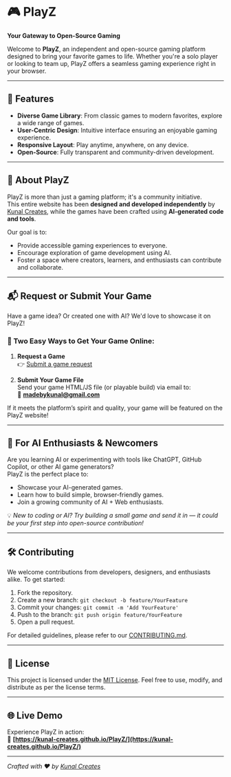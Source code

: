# 🎮 PlayZ

**Your Gateway to Open-Source Gaming**

Welcome to **PlayZ**, an independent and open-source gaming platform designed to bring your favorite games to life. Whether you're a solo player or looking to team up, PlayZ offers a seamless gaming experience right in your browser.

---

## 🚀 Features

- **Diverse Game Library**: From classic games to modern favorites, explore a wide range of games.
- **User-Centric Design**: Intuitive interface ensuring an enjoyable gaming experience.
- **Responsive Layout**: Play anytime, anywhere, on any device.
- **Open-Source**: Fully transparent and community-driven development.

---

## 🧠 About PlayZ

PlayZ is more than just a gaming platform; it's a community initiative.  
This entire website has been **designed and developed independently** by [Kunal Creates](https://github.com/kunal-creates), while the games have been crafted using **AI-generated code and tools**.

Our goal is to:
- Provide accessible gaming experiences to everyone.
- Encourage exploration of game development using AI.
- Foster a space where creators, learners, and enthusiasts can contribute and collaborate.

---

## 📬 Request or Submit Your Game

Have a game idea? Or created one with AI? We'd love to showcase it on PlayZ!

### 🎯 Two Easy Ways to Get Your Game Online:
1. **Request a Game**  
   👉 [Submit a game request](https://github.com/kunal-creates/PlayZ/issues/new?template=game_request.md)

2. **Submit Your Game File**  
   Send your game HTML/JS file (or playable build) via email to:  
   📧 **madebykunal@gmail.com**

If it meets the platform’s spirit and quality, your game will be featured on the PlayZ website!

---

## 🤖 For AI Enthusiasts & Newcomers

Are you learning AI or experimenting with tools like ChatGPT, GitHub Copilot, or other AI game generators?  
PlayZ is the perfect place to:

- Showcase your AI-generated games.
- Learn how to build simple, browser-friendly games.
- Join a growing community of AI + Web enthusiasts.

💡 *New to coding or AI? Try building a small game and send it in — it could be your first step into open-source contribution!*

---

## 🛠️ Contributing

We welcome contributions from developers, designers, and enthusiasts alike. To get started:

1. Fork the repository.
2. Create a new branch: `git checkout -b feature/YourFeature`
3. Commit your changes: `git commit -m 'Add YourFeature'`
4. Push to the branch: `git push origin feature/YourFeature`
5. Open a pull request.

For detailed guidelines, please refer to our [CONTRIBUTING.md](CONTRIBUTING.md).

---

## 📄 License

This project is licensed under the [MIT License](LICENSE). Feel free to use, modify, and distribute as per the license terms.

---

## 🌐 Live Demo

Experience PlayZ in action:  
🔗 **[https://kunal-creates.github.io/PlayZ/](https://kunal-creates.github.io/PlayZ/)**

---

*Crafted with ❤️ by [Kunal Creates](https://github.com/kunal-creates)*
